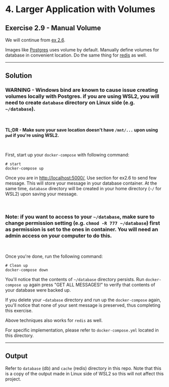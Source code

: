 # 4. Larger Application with Volumes

## Exercise 2.9 - Manual Volume

We will continue from [ex 2.6](../ex2.6_database).


Images like [Postgres](https://hub.docker.com/_/postgres/) uses volume by default. Manually define volumes for database in convenient location. Do the same thing for [redis](https://hub.docker.com/_/redis/) as well.

---

## Solution

### **WARNING - Windows bind are known to cause issue creating volumes locally with Postgres. if you are using WSL2, you will need to create `database` directory on Linux side (e.g. `~/database`).**

<br>

**TL;DR - Make sure your save location doesn't have `/mnt/...` upon using `pwd` if you're using WSL2.**

<br>

First, start up your `docker-compose` with following command:

```docker
# start
docker-compose up
```

Once you are in [http://localhost:5000/](http://localhost:5000/), Use section for ex2.6 to send few message. This will store your message in your database container. At the same time, `database` directory will be created in your home directory (`~/` for WSL2) upon saving your message.

<br>

### **Note: if you want to access to your `~/database`, make sure to change permission setting (e.g. `chmod -R 777 ~/database`) first as permission is set to the ones in container. You will need an admin access on your computer to do this.**

<br>

Once you're done, run the following command:

```docker
# Clean up
docker-compose down
```

You'll notice that the contents of `~/database` directory persists. Run `docker-compose up` again press "GET ALL MESSAGES!" to verify that contents of your database were backed up. 

If you delete your `~database` directory and run up the `docker-compose` again, you'll notice that none of your sent message is preserved, thus completing this exercise.

Above techniques also works for `redis` as well.

For specific implementation, please refer to `docker-compose.yml` located in this directory.

---

## Output

Refer to `database` (db) and `cache` (redis) directory in this repo. Note that this is a copy of the output made in Linux side of WSL2 so this will not affect this project.
